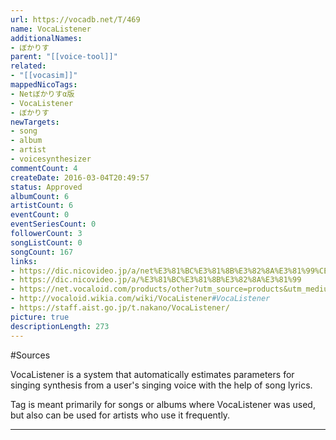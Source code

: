 ```yaml
---
url: https://vocadb.net/T/469
name: VocaListener
additionalNames: 
- ぼかりす
parent: "[[voice-tool]]"
related:
- "[[vocasim]]"
mappedNicoTags:
- Netぼかりすα版
- VocaListener
- ぼかりす
newTargets:
- song
- album
- artist
- voicesynthesizer
commentCount: 4
createDate: 2016-03-04T20:49:57
status: Approved
albumCount: 6
artistCount: 6
eventCount: 0
eventSeriesCount: 0
followerCount: 3
songListCount: 0
songCount: 167
links: 
- https://dic.nicovideo.jp/a/net%E3%81%BC%E3%81%8B%E3%82%8A%E3%81%99%CE%B1%E7%89%88
- https://dic.nicovideo.jp/a/%E3%81%BC%E3%81%8B%E3%82%8A%E3%81%99
- https://net.vocaloid.com/products/other?utm_source=products&utm_medium=vocalis&utm_campaign=vshop_top
- http://vocaloid.wikia.com/wiki/VocaListener#VocaListener
- https://staff.aist.go.jp/t.nakano/VocaListener/
picture: true
descriptionLength: 273
---
```


#Sources

VocaListener is a system that automatically estimates parameters for singing synthesis from a user's singing voice with the help of song lyrics.

Tag is meant primarily for songs or albums where VocaListener was used, but also can be used for artists who use it frequently.

---

